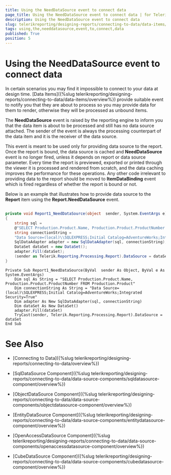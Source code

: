 ```yaml
---
title: Using the NeedDataSource event to connect data
page_title: Using the NeedDataSource event to connect data | for Telerik Reporting Documentation
description: Using the NeedDataSource event to connect data
slug: telerikreporting/designing-reports/connecting-to-data/data-items/using-the-needdatasource-event-to-connect-data
tags: using,the,needdatasource,event,to,connect,data
published: True
position: 5
---
```


# Using the NeedDataSource event to connect data



In certain scenarios you may find it impossible to connect to your data at design time. [Data Items]({%slug telerikreporting/designing-reports/connecting-to-data/data-items/overview%})         provide suitable event         to notify you that they are about to process so you may provide data for them to render, otherwise they will be processed as         unbound items.       

The __NeedDataSource__  event is raised by the reporting engine to inform you that the data item is         about to be processed and still has no data source attached. The sender of the event is always the processing counterpart of         the data item and it is the receiver of the data source.       

This event is meant to be used only for providing data source to the report. Once the report is bound, the data source         is cached and __NeedDataSource__  event is no longer fired, unless it depends on report or data source parameter. Every time the         report is previewed, exported or printed through the viewer it is processed and rendered from scratch, and the data caching improves         the performance for these operations. Any other code irrelevant to providing data to the report should be moved to         __ItemDataBinding__  event which is fired regardless of whether the report is bound or not.       

Below is an example that illustrates how to provide data source to the __Report__  item using the         __Report.NeedDataSource__  event.       

## 

	
````cs
private void Report1_NeedDataSource(object  sender, System.EventArgs e)
{
	string sql =
	@"SELECT Production.Product.Name, Production.Product.ProductNumber FROM Production.Product";
	string connectionString =
	"Data Source=(local)\\SQLEXPRESS;Initial Catalog=AdventureWorks;Integrated Security=True";
	SqlDataAdapter adapter = new SqlDataAdapter(sql, connectionString);
	DataSet dataSet = new DataSet();
	adapter.Fill(dataSet);
	(sender as Telerik.Reporting.Processing.Report).DataSource = dataSet;
}
````
````vb.net
Private Sub Report1_NeedDataSource(ByVal  sender As Object, ByVal e As System.EventArgs)
	Dim sql As String = "SELECT Production.Product.Name, Production.Product.ProductNumber FROM Production.Product"
	Dim connectionString As String = "Data Source=(local)\SQLEXPRESS;Initial Catalog=AdventureWorks;Integrated Security=True"
	Dim adapter As New SqlDataAdapter(sql, connectionString)
	Dim dataSet As New DataSet()
	adapter.Fill(dataSet)
	TryCast(sender, Telerik.Reporting.Processing.Report).DataSource = dataSet
End Sub
````



# See Also


 * [Connecting to Data]({%slug telerikreporting/designing-reports/connecting-to-data/overview%})

 * [SqlDataSource Component]({%slug telerikreporting/designing-reports/connecting-to-data/data-source-components/sqldatasource-component/overview%})

 * [ObjectDataSource Component]({%slug telerikreporting/designing-reports/connecting-to-data/data-source-components/objectdatasource-component/overview%})

 * [EntityDataSource Component]({%slug telerikreporting/designing-reports/connecting-to-data/data-source-components/entitydatasource-component/overview%})

 * [OpenAccessDataSource Component]({%slug telerikreporting/designing-reports/connecting-to-data/data-source-components/openaccessdatasource-component/overview%})

 * [CubeDataSource Component]({%slug telerikreporting/designing-reports/connecting-to-data/data-source-components/cubedatasource-component/overview%})
